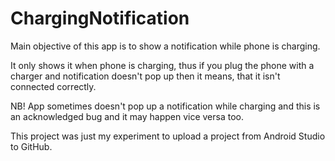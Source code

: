 # ChargingNotification

Main objective of this app is to show a notification while phone is charging.

It only shows it when phone is charging, thus if you plug the phone with a charger and notification doesn't pop up then it means,
that it isn't connected correctly.

NB! App sometimes doesn't pop up a notification while charging and this is an acknowledged bug and it may happen vice versa too.

This project was just my experiment to upload a project from Android Studio to GitHub.
